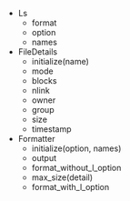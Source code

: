 - Ls
  - format
  - option
  - names
- FileDetails
  - initialize(name)
  - mode
  - blocks
  - nlink
  - owner
  - group
  - size
  - timestamp
- Formatter
  - initialize(option, names)
  - output
  - format_without_l_option
  - max_size(detail)
  - format_with_l_option
